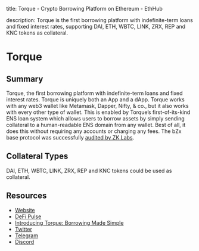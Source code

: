 title: Torque - Crypto Borrowing Platform on Ethereum - EthHub

description: Torque is the first borrowing platform with indefinite-term loans and fixed interest rates, supporting DAI, ETH, WBTC, LINK, ZRX, REP and KNC tokens as collateral.

# Torque

## Summary

Torque, the first borrowing platform with indefinite-term loans and fixed interest rates. Torque is uniquely both an App and a dApp. Torque works with any web3 wallet like Metamask, Dapper, Nifty, & co., but it also works with every other type of wallet. This is enabled by Torque’s first-of-its-kind ENS loan system which allows users to borrow assets by simply sending collateral to a human-readable ENS domain from any wallet. Best of all, it does this without requiring any accounts or charging any fees. The bZx base protocol was successfully [audited by ZK Labs](https://github.com/mattdf/audits/blob/master/bZx/bzx-audit.pdf).

## Collateral Types

DAI, ETH, WBTC, LINK, ZRX, REP and KNC tokens could be used as collateral.

## Resources

* [Website](https://torque.loans)
* [DeFi Pulse](https://defipulse.com/bzx)
* [Introducing Torque: Borrowing Made Simple](https://medium.com/bzxnetwork/introducing-torque-borrowing-made-simple-8eb494925d16)
* [Twitter](https://twitter.com/b0xNet)
* [Telegram](https://t.me/b0xNet)
* [Discord](https://discord.gg/ZxpKrs)
